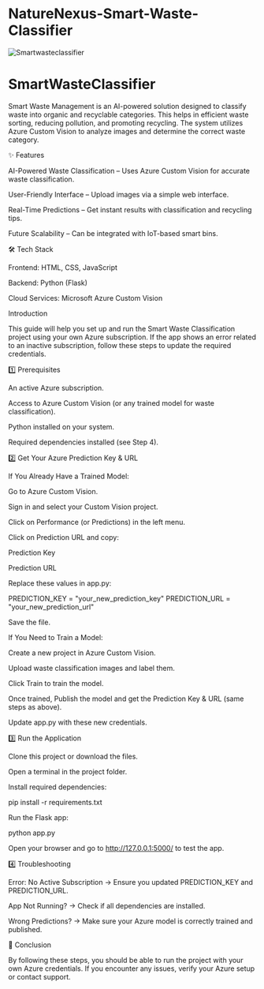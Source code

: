 # NatureNexus-Smart-Waste-Classifier
![Smartwasteclassifier](https://github.com/user-attachments/assets/4faaa7b1-3bff-4482-b69a-fd6b84e45ed5)
# SmartWasteClassifier

Smart Waste Management is an AI-powered solution designed to classify waste into organic and recyclable categories. This helps in efficient waste sorting, reducing pollution, and promoting recycling. The system utilizes Azure Custom Vision to analyze images and determine the correct waste category.

✨ Features

AI-Powered Waste Classification – Uses Azure Custom Vision for accurate waste classification.

User-Friendly Interface – Upload images via a simple web interface.

Real-Time Predictions – Get instant results with classification and recycling tips.

Future Scalability – Can be integrated with IoT-based smart bins.

🛠️ Tech Stack

Frontend: HTML, CSS, JavaScript

Backend: Python (Flask)

Cloud Services: Microsoft Azure Custom Vision

Introduction

This guide will help you set up and run the Smart Waste Classification project using your own Azure subscription. If the app shows an error related to an inactive subscription, follow these steps to update the required credentials.

1️⃣ Prerequisites

An active Azure subscription.

Access to Azure Custom Vision (or any trained model for waste classification).

Python installed on your system.

Required dependencies installed (see Step 4).

2️⃣ Get Your Azure Prediction Key & URL

If You Already Have a Trained Model:

Go to Azure Custom Vision.

Sign in and select your Custom Vision project.

Click on Performance (or Predictions) in the left menu.

Click on Prediction URL and copy:

Prediction Key

Prediction URL

Replace these values in app.py:

PREDICTION_KEY = "your_new_prediction_key" PREDICTION_URL = "your_new_prediction_url"

Save the file.

If You Need to Train a Model:

Create a new project in Azure Custom Vision.

Upload waste classification images and label them.

Click Train to train the model.

Once trained, Publish the model and get the Prediction Key & URL (same steps as above).

Update app.py with these new credentials.

3️⃣ Run the Application

Clone this project or download the files.

Open a terminal in the project folder.

Install required dependencies:

pip install -r requirements.txt

Run the Flask app:

python app.py

Open your browser and go to http://127.0.0.1:5000/ to test the app.

4️⃣ Troubleshooting

Error: No Active Subscription → Ensure you updated PREDICTION_KEY and PREDICTION_URL.

App Not Running? → Check if all dependencies are installed.

Wrong Predictions? → Make sure your Azure model is correctly trained and published.

🎯 Conclusion

By following these steps, you should be able to run the project with your own Azure credentials. If you encounter any issues, verify your Azure setup or contact support.
